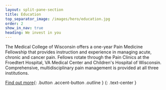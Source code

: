 ```yaml
---
layout: split-pane-section
title: Education
top_separator_image: /images/hero/education.jpg
order: 2
show_in_nav: true
heading: We invest in you
---
```

The Medical College of Wisconsin offers a one-year Pain Medicine Fellowship that provides instruction and experience in managing acute, chronic and cancer pain. Fellows rotate through the Pain Clinics at the Froedtert Hospital, VA Medical Center and Children's Hospital of Wisconsin. Comprehensive, multidisciplinary pain management is provided at all three institutions.

[Find out more][fellowship]{: .button .accent-button .outline }
{: .text-center }

[fellowship]: http://www.mcw.edu/Anesthesiology/Fellowship/Prospective-Fellows/Pain-Medicine.htm
